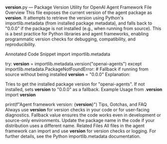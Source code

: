 __version__.py — Package Version Utility for OpenAI Agent Framework
File Overview
This file exposes the current version of the agent package as __version__. It attempts to retrieve the version using Python's importlib.metadata (from installed package metadata), and falls back to "0.0.0" if the package is not installed (e.g., when running from source). This is a best practice for Python libraries and agent frameworks, enabling programmatic version checks for debugging, compatibility, and reproducibility.

Annotated Code Snippet
import importlib.metadata

try:
    __version__ = importlib.metadata.version("openai-agents")
except importlib.metadata.PackageNotFoundError:
    # Fallback if running from source without being installed
    __version__ = "0.0.0"
Explanation:

Tries to get the installed package version for "openai-agents".
If not installed, sets __version__ to "0.0.0" as a fallback.
Example Usage
from .__version__ import __version__

print(f"Agent framework version: {__version__}")
Tips, Gotchas, and FAQ
Always use __version__ for version checks in your code or for user-facing diagnostics.
Fallback value ensures the code works even in development or source-only environments.
Update the package name in the code if your distribution uses a different name.
Related Files
All files in the agent framework can import and use __version__ for version checks or logging.
For further details, see the Python 
importlib.metadata
 documentation.